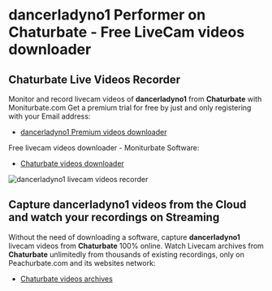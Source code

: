 # dancerladyno1 Performer on Chaturbate - Free LiveCam videos downloader

## Chaturbate Live Videos Recorder

Monitor and record livecam videos of **dancerladyno1** from **Chaturbate** with Moniturbate.com
Get a premium trial for free by just and only registering with your Email address:
* [dancerladyno1 Premium videos downloader](https://moniturbate.com/request-demo-licence-key.html)

Free livecam videos downloader - Moniturbate Software:
* [Chaturbate videos downloader](https://moniturbate.com/moniturbate-download-software.html)

![dancerladyno1 livecam videos recorder](https://peachurnet.com/templates/moniturbate-software.png)


## Capture dancerladyno1 videos from the Cloud and watch your recordings on Streaming

Without the need of downloading a software, capture **dancerladyno1** livecam videos from **Chaturbate** 100% online.
Watch Livecam archives from **Chaturbate** unlimitedly from thousands of existing recordings, only on Peachurbate.com and its websites network:
* [Chaturbate videos archives](https://peachurnet.com/)
